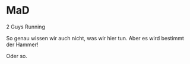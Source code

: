 # MaD
2 Guys Running

So genau wissen wir auch nicht, was wir hier tun. Aber es wird bestimmt der Hammer!

Oder so.
